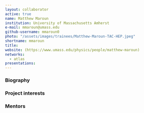 ```yaml
---
layout: collaborator
active: true
name: Matthew Maroun
institution: University of Massachusetts Amherst
e-mail: mmaroun@umass.edu
github-username: mmaroun0
photo: "/assets/images/trainees/Matthew-Maroun-TAC-HEP.jpeg"
shortname: mmaroun
title: 
website: (https://www.umass.edu/physics/people/matthew-maroun)
networks:
  - atlas
presentations:
---
```


### Biography


### Project interests

### Mentors
